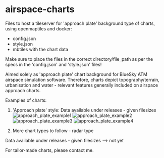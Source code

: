 # airspace-charts
Files to host a tileserver for 'approach plate' background type of charts, using openmaptiles and docker:
- config.json
- style.json
- mbtiles with the chart data

Make sure to place the files in the correct directory/file_path as per the specs in the 'config.json' and 'style.json' files!

Aimed solely as 'approach plate' chart background for BlueSky ATM airspace simulation software. Therefore, charts depict topography/terrain, urbanisation and water - relevant features generally included on airspace approach charts.

Examples of charts:
1. 'Approach plate' style:
Data available under releases - given filesizes
![approach_plate_example1](https://github.com/MrAirspace/airspace-charts/assets/144953682/1d8a03d2-7117-4dc9-963f-cc9cb5727a71)
![approach_plate_example2](https://github.com/MrAirspace/airspace-charts/assets/144953682/95606663-8317-44bd-90ef-66fd8c7822ca)
![approach_plate_example3](https://github.com/MrAirspace/airspace-charts/assets/144953682/bcfa32c7-55e3-45cf-90f2-d3306610f40c)
![approach_plate_example4](https://github.com/MrAirspace/airspace-charts/assets/144953682/2c6abc47-7662-44c9-807f-0c45beba68a2)


2. More chart types to follow - radar type

Data available under releases - given filesizes --> not yet



For tailor-made charts, please contact me.
